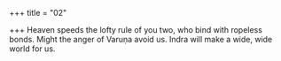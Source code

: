 +++
title = "02"

+++
Heaven speeds the lofty rule of you two, who bind with ropeless bonds. Might the anger of Varuṇa avoid us. Indra will make a wide, wide world  for us.  